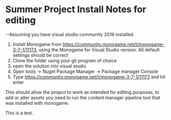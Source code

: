 # Summer Project Install Notes for editing
--Assuming you have visual studio community 2019 installed.
1) Install Monogame from https://community.monogame.net/t/monogame-3-7-1/11173, using the Monogame for Visual Studio version. All default settings should be correct
2) Clone the folder using your git program of choice
3) open the solution into visual studio
4) Open tools -> Nuget Package Manager -> Package managet Console
5) Type https://community.monogame.net/t/monogame-3-7-1/11173 and hit enter

This should allow the project to work as intended for editing purposes, to add or alter assets you need to run the content manager pipeline tool that was installed with monogame.


This is a test.